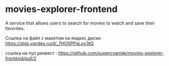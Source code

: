 # movies-explorer-frontend
A service that allows users to search for movies to watch and save their favorites.

Ссылка на файл с макетом на яндекс диске: https://disk.yandex.ru/d/_7HO5PPaLpv3tQ

ссылка на пул реквест : https://github.com/supercyanide/movies-explorer-frontend/pull/2
